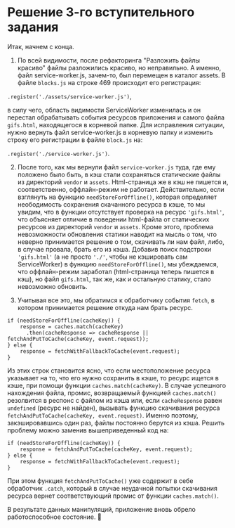 # Решение 3-го вступительного задания

Итак, начнем с конца.

1. По всей видимости, после рефакторинга "Разложить файлы красиво" файлы разложились красиво, но неправильно. А именно, файл service-worker.js, зачем-то, был перемещен в каталог assets. В файле `blocks.js` на строке 469 происходит его регистрация: 

`.register('./assets/service-worker.js')`, 

в силу чего, область видимости ServiceWorker изменилась и он перестал обрабатывать события ресурсов приложения и самого файла `gifs.html`, находящегося в корневой папке. Для исправления ситуации, нужно вернуть файл service-worker.js в корневую папку и изменить строку его регистрации в файле `block.js` на:

`.register('./service-worker.js')`. 

2. После того, как мы вернули файл `service-worker.js` туда, где ему положено было быть, в кэш стали сохраняться статические файлы из директорий `vendor` и `assets`. Html-страница же в кэш не пишется и, соответственно, оффлайн-режим не работает. Действительно, если взглянуть на функцию `needStoreForOffline()`, которая определяет неободимость сохранения скачанного ресурса в кэше, то мы увидим, что в функции отсутствует проверка на ресурс `'gifs.html'`, что объясняет отличие в поведении html-файла от статических ресурсов из директорий `vendor` и `assets`. Кроме этого, проблема невозможности обновления статики наводит на мысль о том, что неверно принимается решение о том, скачивать ли нам файл, либо, в случае провала, брать его из кэша. Добавив поиск подстроки `'gifs.html'` (а не просто `'./'`, чтобы не кэшировать сам ServiceWorker) в функцию `needStoreForOffline()`, мы убеждаемся, что оффлайн-режим заработал (html-страница теперь пишется в кэш), но файл `gifs.html`, так же, как и остальную статику, стало невозможно обновить.

3. Учитывая все это, мы обратимся к обработчику события `fetch`, в котором принимается решение откуда нам брать ресурс. 
```
if (needStoreForOffline(cacheKey)) { 
    response = caches.match(cacheKey)     
      .then(cacheResponse => cacheResponse || fetchAndPutToCache(cacheKey, event.request));        
} else {
    response = fetchWithFallbackToCache(event.request);
}
```
Из этих строк становится ясно, что если местоположение ресурса указывает на то, что его нужно сохранить в кэше, то ресурс ищется в кэше, при помощи функции `caches.match(cacheKey)`. В случае успешного нахождения файла, промис, возвращаемый функцией `caches.match()` резолвится в респонс c файлом из кэша или, если `cacheResponse` равен `undefined` (ресурс не найден), вызывать функцию скачивания ресурса `fetchAndPutToCache(cacheKey, event.request)`. Именно поэтому, закэшировавшись один раз, файлы постоянно берутся из кэша. Решить проблему можно заменив вышеприведенный код на:

```
if (needStoreForOffline(cacheKey)) { 
    response = fetchAndPutToCache(cacheKey, event.request);         
} else {
    response = fetchWithFallbackToCache(event.request);
}
```

При этом функция `fetchAndPutToCache()` уже содержит в себе обработчик `.catch`, который в случае неудачной попытки скачивания ресурса вернет соответствующий промис от функции `caches.match()`. 

В результате данных манипуляций, приложение вновь обрело работоспособное состояние. :tada:
